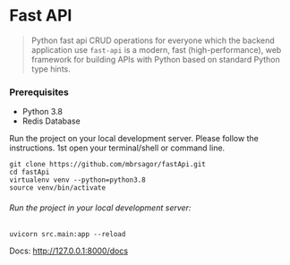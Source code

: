# Fast API

> Python fast api CRUD operations for everyone which the backend application use `fast-api` is a modern, fast (high-performance), web framework for building APIs with Python based on standard Python type hints.

### Prerequisites
- Python 3.8
- Redis Database

Run the project on your local development server. Please follow the instructions.
1st open your terminal/shell or command line.

```base
git clone https://github.com/mbrsagor/fastApi.git
cd fastApi
virtualenv venv --python=python3.8
source venv/bin/activate
```

###### Run the project in your local development server:
```
uvicorn src.main:app --reload
```

Docs: http://127.0.0.1:8000/docs

